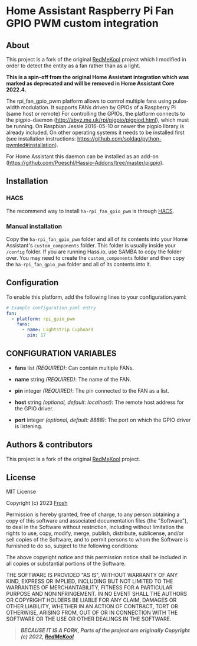 # Home Assistant Raspberry Pi Fan GPIO PWM custom integration

## About

This project is a fork of the original [RedMeKool](https://github.com/RedMeKool/HA-Raspberry-pi-GPIO-PWM) project
which I modified in order to detect the entity as a fan rather than as a light.

**This is a spin-off from the original Home Assistant integration which was marked as deprecated and will be removed in Home Assistant Core 2022.4.**

The rpi_fan_gpio_pwm platform allows to control multiple fans using pulse-width modulation. It supports FANs driven by GPIOs of a Raspberry Pi (same host or remote)
For controlling the GPIOs, the platform connects to the pigpio-daemon (http://abyz.me.uk/rpi/pigpio/pigpiod.html), which must be running. On Raspbian Jessie 2016-05-10 or newer the pigpio library is already included. On other operating systems it needs to be installed first (see installation instructions: https://github.com/soldag/python-pwmled#installation).

For Home Assistant this daemon can be installed as an add-on (https://github.com/Poeschl/Hassio-Addons/tree/master/pigpio).

## Installation

### HACS

The recommend way to install `ha-rpi_fan_gpio_pwm` is through [HACS](https://hacs.xyz/).

### Manual installation

Copy the `ha-rpi_fan_gpio_pwm` folder and all of its contents into your Home Assistant's `custom_components` folder. This folder is usually inside your `/config` folder. If you are running Hass.io, use SAMBA to copy the folder over. You may need to create the `custom_components` folder and then copy the `ha-rpi_fan_gpio_pwm` folder and all of its contents into it.

## Configuration
To enable this platform, add the following lines to your configuration.yaml:

```yaml
# Example configuration.yaml entry
fan:
  - platform: rpi_gpio_pwm
    fans:
      - name: Lightstrip Cupboard
        pin: 17
```

## CONFIGURATION VARIABLES
- **fans** list *(REQUIRED)*: Can contain multiple FANs.

- **name** string *(REQUIRED)*: The name of the FAN.

- **pin** integer *(REQUIRED)*: The pin connected to the FAN as a list.

- **host** string *(optional, default: localhost)*: The remote host address for the GPIO driver.

- **port** integer *(optional, default: 8888)*: The port on which the GPIO driver is listening.

## Authors & contributors

This project is a fork of the original [RedMeKool](https://github.com/RedMeKool/HA-Raspberry-pi-GPIO-PWM) project.

## License

MIT License

Copyright (c) 2023 [Frosh](https://github.com/erdnaxela02)

Permission is hereby granted, free of charge, to any person obtaining a copy
of this software and associated documentation files (the "Software"), to deal
in the Software without restriction, including without limitation the rights
to use, copy, modify, merge, publish, distribute, sublicense, and/or sell
copies of the Software, and to permit persons to whom the Software is
furnished to do so, subject to the following conditions:

The above copyright notice and this permission notice shall be included in all
copies or substantial portions of the Software.

THE SOFTWARE IS PROVIDED "AS IS", WITHOUT WARRANTY OF ANY KIND, EXPRESS OR
IMPLIED, INCLUDING BUT NOT LIMITED TO THE WARRANTIES OF MERCHANTABILITY,
FITNESS FOR A PARTICULAR PURPOSE AND NONINFRINGEMENT. IN NO EVENT SHALL THE
AUTHORS OR COPYRIGHT HOLDERS BE LIABLE FOR ANY CLAIM, DAMAGES OR OTHER
LIABILITY, WHETHER IN AN ACTION OF CONTRACT, TORT OR OTHERWISE, ARISING FROM,
OUT OF OR IN CONNECTION WITH THE SOFTWARE OR THE USE OR OTHER DEALINGS IN THE
SOFTWARE.
>
> **_BECAUSE IT IS A FORK, Parts of the project are originally Copyright (c) 2022, [RedMeKool](https://github.com/RedMeKool/HA-Raspberry-pi-GPIO-PWM)_**
>
